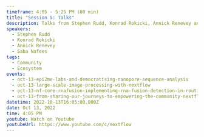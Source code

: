 ```yaml
---
timeframe: 4:05 - 5:25 PM (80 min)
title: "Session 5: Talks"
description: Talks from Stephen Rudd, Konrad Rokicki, Annick Renevey and Saba Nafees.
speakers:
  - Stephen Rudd
  - Konrad Rokicki
  - Annick Renevey
  - Saba Nafees
tags:
  - Community
  - Ecosystem
events:
  - oct-13-epi2me-labs-and-democratising-nanopore-sequence-analysis
  - oct-13-large-scale-image-processing-with-nextflow
  - oct-13-nf-core-rnafusion-implementing-rna-fusion-detection-in-routine-cancer-diagnostics
  - oct-13-from-sharing-our-journeys-to-empowering-the-community-nextflow-and-beyond
datetime: 2022-10-13T16:05:00.000Z
date: Oct 13, 2022
time: 4:05 PM
youtube: Watch on Youtube
youtubeUrl: https://www.youtube.com/c/nextflow
---
```

